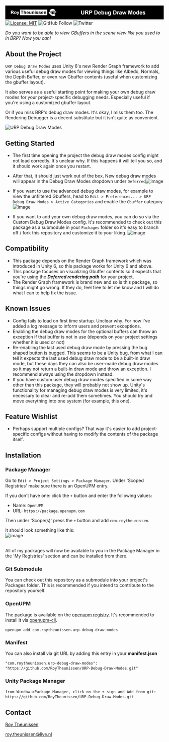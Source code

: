 [![Roy Theunissen](Documentation~/Github%20Header.jpg)](http://roytheunissen.com)
[![License: MIT](https://img.shields.io/badge/License-MIT-brightgreen.svg)](LICENSE.md)
![GitHub Follow](https://img.shields.io/github/followers/RoyTheunissen?label=RoyTheunissen&style=social) ![Twitter](https://img.shields.io/twitter/follow/Roy_Theunissen?style=social)

_Do you want to be able to view GBuffers in the scene view like you used to in BRP? Now you can!_

## About the Project

`URP Debug Draw Modes` uses Unity 6's new Render Graph framework to add various useful debug draw modes for viewing things like Albedo, Normals, the Depth Buffer, or even raw Gbuffer contents (useful when customizing the gbuffer layout).

It also serves as a useful starting point for making your own debug draw modes for your project-specific debugging needs. Especially useful if you're using a customized gbuffer layout.

Or if you miss BRP's debug draw modes. It's okay, I miss them too. The Rendering Debugger is a decent substitute but it isn't quite as convenient.

![URP Debug Draw Modes](https://github.com/user-attachments/assets/b9bdaab2-f245-43b3-be5e-f2da4aae3a82)

## Getting Started

- The first time opening the project the debug draw modes config might not load correctly. It's unclear why. If this happens it will tell you so, and it should work again once you restart.
- After that, it should just work out of the box. New debug draw modes will appear in the Debug Draw Modes dropdown under `Deferred`![image](https://github.com/user-attachments/assets/9f19fdfe-82a1-4a7b-8e89-ddfdd44c7adb)
- If you want to use the advanced debug draw modes, for example to view the unfiltered Gbuffers, head to `Edit > Preferences... > URP Debug Draw Modes > Active Categories` and enable the `Gbuffer` category![image](https://github.com/user-attachments/assets/edefc99d-bf15-4705-9111-88b1d599a5db)

- If you want to add your own debug draw modes, you can do so via the Custom Debug Draw Modes config. It's recommended to check out this package as a submodule in your `Packages` folder so it's easy to branch off / fork this repository and customize it to your liking. ![image](https://github.com/user-attachments/assets/cfa15641-06d9-46ce-8949-c0e59ceca7ed)



## Compatibility

- This package depends on the Render Graph framework which was introduced in Unity 6, so this package works for Unity 6 and above.
- This package focuses on visualizing Gbuffer contents so it expects that you're using the **_Deferred rendering path_** for your project.
- The Render Graph framework is brand new and so is this package, so things might go wrong. If they do, feel free to let me know and I will do what I can to help fix the issue.

## Known Issues
- Config fails to load on first time startup. Unclear why. For now I've added a log message to inform users and prevent exceptions.
- Enabling the debug draw modes for the optional buffers can throw an exception if that buffer is not in use (depends on your project settings whether it is used or not)
- Re-enabling the last used debug draw mode by pressing the bug shaped button is bugged. This seems to be a Unity bug, from what I can tell it expects the last used debug draw mode to be a built-in draw mode, but these days they can also be user-made debug draw modes so it may not return a built-in draw mode and throw an exception. I recommend always using the dropdown instead.
- If you have custom user debug draw modes specified in some way other than this package, they will probably not show up. Unity's functionality for managing debug draw modes is very limited, it's necessary to clear and re-add them sometimes. You should try and move everything into one system (for example, this one).

## Feature Wishlist
- Perhaps support multiple configs? That way it's easier to add project-specific configs without having to modify the contents of the package itself.

## Installation

### Package Manager

Go to `Edit > Project Settings > Package Manager`. Under 'Scoped Registries' make sure there is an OpenUPM entry.

If you don't have one: click the `+` button and enter the following values:

- Name: `OpenUPM` <br />
- URL: `https://package.openupm.com` <br />

Then under 'Scope(s)' press the `+` button and add `com.roytheunissen`.

It should look something like this: <br />
![image](https://user-images.githubusercontent.com/3997055/185363839-37b3bb3d-f70c-4dbd-b30d-cc8a93b592bb.png)

<br />
All of my packages will now be available to you in the Package Manager in the 'My Registries' section and can be installed from there.
<br />


### Git Submodule

You can check out this repository as a submodule into your project's Packages folder. This is recommended if you intend to contribute to the repository yourself.

### OpenUPM
The package is available on the [openupm registry](https://openupm.com). It's recommended to install it via [openupm-cli](https://github.com/openupm/openupm-cli).

```
openupm add com.roytheunissen.urp-debug-draw-modes
```

### Manifest
You can also install via git URL by adding this entry in your **manifest.json**

```
"com.roytheunissen.urp-debug-draw-modes": "https://github.com/RoyTheunissen/URP-Debug-Draw-Modes.git"
```

### Unity Package Manager
```
from Window->Package Manager, click on the + sign and Add from git: https://github.com/RoyTheunissen/URP-Debug-Draw-Modes.git
```


## Contact
[Roy Theunissen](https://roytheunissen.com)

[roy.theunissen@live.nl](mailto:roy.theunissen@live.nl)
